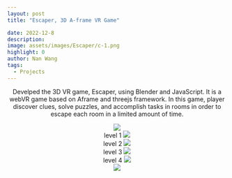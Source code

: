 ```yaml
---
layout: post
title: "Escaper, 3D A-frame VR Game"

date: 2022-12-8
description:
image: assets/images/Escaper/c-1.png
highlight: 0
author: Nan Wang
tags:
  - Projects
---
```


<div class="section-padding bg-white" align="center">

Develped the 3D VR game, Escaper, using Blender and JavaScript. It is a webVR game based on Aframe and threejs framework.
In this game, player discover clues, solve puzzles, and accomplish tasks in rooms in order to escape each room in a limited amount of time.


</div>

<div class="section-padding" align="center">
<img source type="img/png" src="{{ "assets/images/Escaper/c-1.png" | relative_url }}"/>
</div>
<div class="section-padding" align="center">
<span>level 1</span>
<img source type="img/png" src="{{ "assets/images/Escaper/c-2.png" | relative_url }}"/>
</div>

<div class="section-padding" align="center">
<span>level 2</span>
<img source type="img/png" src="{{ "assets/images/Escaper/c-22.png" | relative_url }}"/>
</div>

<div class="section-padding" align="center">
<span>level 3</span>
<img source type="img/png" src="{{ "assets/images/Escaper/c-3.png" | relative_url }}"/>
</div>

<div class="section-padding" align="center">
<span>level 4</span>
<img source type="img/png" src="{{ "assets/images/Escaper/c-4.png" | relative_url }}"/>
</div>

<div class="section-padding" align="center">
<img source type="img/png" src="{{ "assets/images/Escaper/c-5.png" | relative_url }}"/>
</div>




